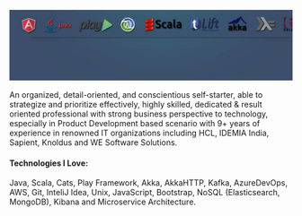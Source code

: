 ![](profile_back.jpeg)

An organized, detail-oriented, and
conscientious self-starter, able to
strategize and prioritize effectively,
highly skilled, dedicated & result
oriented professional with strong
business perspective to technology,
especially in Product Development
based scenario with 9+ years of
experience in renowned IT
organizations including HCL, IDEMIA
India, Sapient, Knoldus and WE
Software Solutions.

#### Technologies I Love: 

Java, Scala, Cats, Play
Framework, Akka, AkkaHTTP, Kafka, AzureDevOps, AWS, Git, InteliJ Idea, Unix, JavaScript,
Bootstrap, NoSQL (Elasticsearch,
MongoDB), Kibana and Microservice Architecture.


